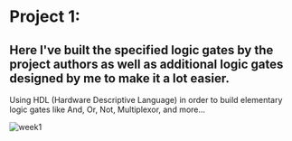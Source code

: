 # Project 1:
## Here I've built the specified logic gates by the project authors as well as additional logic gates designed by me to make it a lot easier.
Using HDL (Hardware Descriptive Language) in order to build elementary logic gates like And, Or, Not, Multiplexor, and more...

![week1](https://user-images.githubusercontent.com/33065305/77091499-50c07580-6a11-11ea-87d4-08e50595813e.png)
